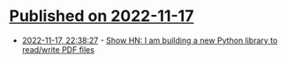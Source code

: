 # [Published on 2022-11-17](index.md)

* [2022-11-17, 22:38:27](https://news.ycombinator.com/item?id=33646951) - [Show HN: I am building a new Python library to read/write PDF files](https://github.com/desgeeko/pdfsyntax)
